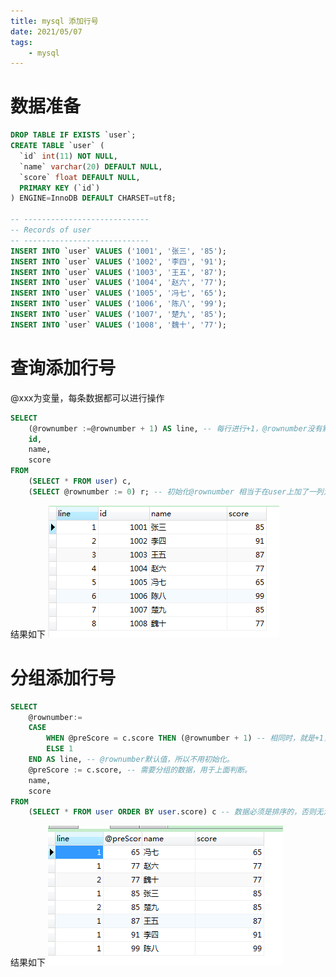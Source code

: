 ```yaml
---
title: mysql 添加行号
date: 2021/05/07
tags: 
    - mysql
---
```


# 数据准备
```SQL
DROP TABLE IF EXISTS `user`;
CREATE TABLE `user` (
  `id` int(11) NOT NULL,
  `name` varchar(20) DEFAULT NULL,
  `score` float DEFAULT NULL,
  PRIMARY KEY (`id`)
) ENGINE=InnoDB DEFAULT CHARSET=utf8;

-- ----------------------------
-- Records of user
-- ----------------------------
INSERT INTO `user` VALUES ('1001', '张三', '85');
INSERT INTO `user` VALUES ('1002', '李四', '91');
INSERT INTO `user` VALUES ('1003', '王五', '87');
INSERT INTO `user` VALUES ('1004', '赵六', '77');
INSERT INTO `user` VALUES ('1005', '冯七', '65');
INSERT INTO `user` VALUES ('1006', '陈八', '99');
INSERT INTO `user` VALUES ('1007', '楚九', '85');
INSERT INTO `user` VALUES ('1008', '魏十', '77');
```
# 查询添加行号
@xxx为变量，每条数据都可以进行操作
```SQL
SELECT
    (@rownumber :=@rownumber + 1) AS line, -- 每行进行+1，@rownumber没有默认值的话，就需要初始化
    id,
    name,
    score
FROM
    (SELECT * FROM user) c,
    (SELECT @rownumber := 0) r; -- 初始化@rownumber 相当于在user上加了一列为@rownumber的数据
```
结果如下
![](https://raw.githubusercontent.com/snmlm/resources/master/picture/20210507_1.png)
# 分组添加行号
```SQL
SELECT
    @rownumber:=
    CASE
        WHEN @preScore = c.score THEN (@rownumber + 1) -- 相同时，就是+1，否则就是1
        ELSE 1
    END AS line, -- @rownumber默认值，所以不用初始化。
    @preScore := c.score, -- 需要分组的数据，用于上面判断。
    name,
    score
FROM
    (SELECT * FROM user ORDER BY user.score) c -- 数据必须是排序的，否则无法计数
```
结果如下
![](https://raw.githubusercontent.com/snmlm/resources/master/picture/20210507_2.png)